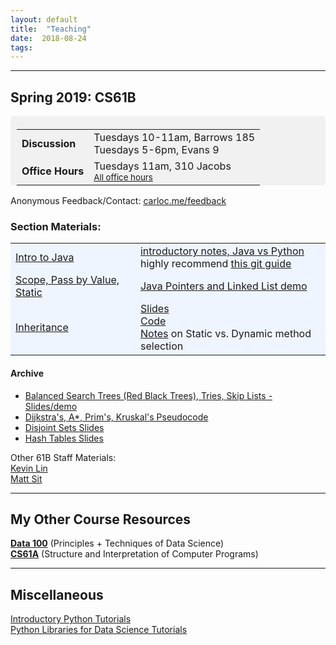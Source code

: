 ```yaml
---
layout: default
title:  "Teaching"
date:  2018-08-24
tags: 
---
```

---
## Spring 2019: CS61B

<div style="line-height: 180%; padding: 5px 10px 0px 10px; border-radius: 5px; background-color: #F1F1F1">

<table>
	<tr><td><b>Discussion</b></td><td>Tuesdays 10-11am, Barrows 185 <br> Tuesdays 5-6pm, Evans 9</td></tr>
	<tr><td><b>Office Hours</b></td><td>Tuesdays 11am, 310 Jacobs <br> <small><a href="https://sp19.datastructur.es/">All office hours</a></small>
</td></tr>
</table>

<!-- Also available by <a href="https://mail.google.com/mail/?view=cm&fs=1&to=carlo@berkeley.edu&su=One-on-One Meeting&body=Two notes: Check my OH, Lab, Disc schedule on carloc.me. After exams I will send out a calendar for conference sign ups. Otherwise, email me and we can schedule a time together!">appointment</a>. --> 

</div>

Anonymous Feedback/Contact: [carloc.me/feedback](http://carloc.me/feedback.html)  

### Section Materials:

<table style="background-color: #eff5ff">
	<tr>
		<td>
			<a href="https://sp19.datastructur.es/materials/discussion/disc01.pdf" target="blank">Intro to Java</a>
		</td>
		<td><a href="/disc1">introductory notes, Java vs Python</a><br>
			highly recommend <a href="https://sp18.datastructur.es/materials/guides/using-git.html" target="blank">this git guide</a>
		</td>
	</tr>
	<tr>
		<td>
			<a href="https://sp19.datastructur.es/materials/discussion/disc02.pdf" target="blank">Scope, Pass by Value, Static</a>
		</td>
		<td>
			<a href="http://goo.gl/p86KnB" target="blank">Java Pointers and Linked List demo</a>
		</td>
	</tr>
	<tr>
		<td>
			<a href="https://sp19.datastructur.es/materials/discussion/disc04.pdf" target="blank">Inheritance</a>
		</td>
		<td>
			<a href="https://docs.google.com/presentation/d/1fHOE9-U193rtBDfpnY45NZis0DQBpiodnpLNldM7utY/edit?usp=sharing" target="blank">Slides</a><br>
			<a href="/dis4.zip" target="blank">Code</a><br>
			<a href="https://inst.eecs.berkeley.edu/~cs61bl/su15/materials/guides/static-dynamic.pdf" target="blank">Notes</a> on Static vs. Dynamic method selection
		</td>
	</tr>

</table>

#### Archive
* [Balanced Search Trees (Red Black Trees), Tries, Skip Lists - Slides/demo](https://docs.google.com/presentation/d/1vdcqju_lYHZsyyOsx9VibCF7gOf5vji8FbBvfvkICA8/edit?usp=sharing)
* [Dijkstra's, A\*, Prim's, Kruskal's Pseudocode](http://carloc.me/dijkstra)
* [Disjoint Sets Slides](http://carloc.me/disjoint)  
* [Hash Tables Slides](http://carloc.me/hashing)  


Other 61B Staff Materials:   
[Kevin Lin](http://kevinl.info)   
[Matt Sit](https://mattsit.github.io/cs61b)

---

## My Other Course Resources
**[Data 100](/ds100)** (Principles + Techniques of Data Science)  
**[CS61A](/cs61a)** (Structure and Interpretation of Computer Programs)

---
## Miscellaneous 
[Introductory Python Tutorials](/cs61a)  
[Python Libraries for Data Science Tutorials](/ds100)